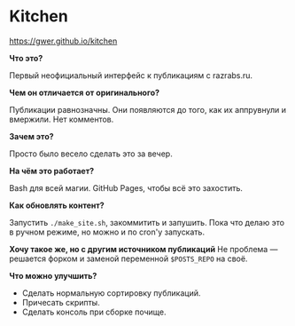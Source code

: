 # Kitchen

https://gwer.github.io/kitchen

**Что это?**

Первый неофициальный интерфейс к публикациям с razrabs.ru.

**Чем он отличается от оригинального?**

Публикации равнозначны. Они появляются до того, как их аппрувнули и вмержили. Нет комментов.

**Зачем это?**

Просто было весело сделать это за вечер.

**На чём это работает?**

Bash для всей магии. GitHub Pages, чтобы всё это захостить.

**Как обновлять контент?**

Запустить `./make_site.sh`, закоммитить и запушить. Пока что делаю это в ручном режиме, но можно и по cron'у запускать.

**Хочу такое же, но с другим источником публикаций**
Не проблема — решается форком и заменой переменной `$POSTS_REPO` на своё.

**Что можно улучшить?**

- Сделать нормальную сортировку публикаций.
- Причесать скрипты.
- Сделать консоль при сборке почище.
  